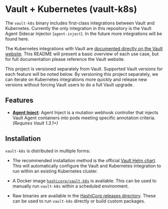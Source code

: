 # Vault + Kubernetes (vault-k8s)

The `vault-k8s` binary includes first-class integrations between Vault and
Kubernetes.  Currently the only integration in this repository is the 
Vault Agent Sidecar Injector (`agent-inject`).  In the future more integrations 
will be found here.

The Kubernetes integrations with Vault are
[documented directly on the Vault website](https://www.vaultproject.io/docs/platform/k8s/index.html).
This README will present a basic overview of each use case, but for full
documentation please reference the Vault website.

This project is versioned separately from Vault. Supported Vault versions
for each feature will be noted below. By versioning this project separately,
we can iterate on Kubernetes integrations more quickly and release new versions
without forcing Vault users to do a full Vault upgrade.

## Features

  * [**Agent Inject**](https://www.vault.io/docs/platform/k8s/service-sync.html):
    Agent Inject is a mutation webhook controller that injects Vault Agent containers 
    into pods meeting specific annotation criteria.
    _(Requires Vault 1.3.1+)_

## Installation

`vault-k8s` is distributed in multiple forms:

  * The recommended installation method is the official
    [Vault Helm chart](https://github.com/hashicorp/vault-helm). This will
    automatically configure the Vault and Kubernetes integration to run within
    an existing Kubernetes cluster.

  * A Docker image [`hashicorp/vault-k8s`](https://hub.docker.com/r/hashicorp/vault-k8s) is available. This can be used to manually run `vault-k8s` within a scheduled environment.

  * Raw binaries are available in the [HashiCorp releases directory](https://releases.hashicorp.com/vault-k8s/).
    These can be used to run `vault-k8s` directly or build custom packages.
